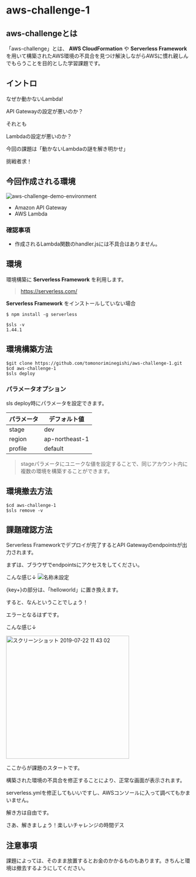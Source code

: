 # aws-challenge-1
## aws-challengeとは
「aws-challenge」とは、 **AWS CloudFormation** や **Serverless Framework** を用いて構築されたAWS環境の不具合を見つけ解決しながらAWSに慣れ親しんでもらうことを目的とした学習課題です。

## イントロ 
なぜか動かないLambda!

API Gatewayの設定が悪いのか？

それとも

Lambdaの設定が悪いのか？

今回の課題は「動かないLambdaの謎を解き明かせ」

挑戦者求！

## 今回作成される環境
![aws-challenge-demo-environment](https://user-images.githubusercontent.com/11880332/61526205-f1aafb00-aa54-11e9-90b6-a2dea5b7fd28.png)

* Amazon API Gateway
* AWS Lambda

### 確認事項
* 作成されるLambda関数のhandler.jsには不具合はありません。

## 環境
環境構築に **Serverless Framework** を利用します。

> https://serverless.com/

**Serverless Framework** をインストールしていない場合
```
$ npm install -g serverless
```


```
$sls -v
1.44.1
```


## 環境構築方法
```
$git clone https://github.com/tomonoriminegishi/aws-challenge-1.git
$cd aws-challenge-1
$sls deploy
```

### パラメータオプション
sls deploy時にパラメータを設定できます。

| パラメータ | デフォルト値 |
----|---- 
| stage | dev |
| region | ap-northeast-1 |
| profile | default |

> stageパラメータにユニークな値を設定することで、同じアカウント内に複数の環境を構築することができます。

## 環境撤去方法
```
$cd aws-challenge-1
$sls remove -v
```

## 課題確認方法

Serverless Frameworkでデプロイが完了するとAPI Gatewayのendpointsが出力されます。

まずは、ブラウザでendpointsにアクセスをしてください。

こんな感じ↓
![名称未設定](https://user-images.githubusercontent.com/11880332/61602690-8ab85c80-ac75-11e9-9f8b-f2ffc7998a49.png)

{key+}の部分は、「helloworld」に置き換えます。

すると、なんということでしょう！

エラーとなるはずです。

こんな感じ↓

<img width="335" alt="スクリーンショット 2019-07-22 11 43 02" src="https://user-images.githubusercontent.com/11880332/61602785-f8fd1f00-ac75-11e9-992f-6be33e79ecee.png">

ここからが課題のスタートです。

構築された環境の不具合を修正することにより、正常な画面が表示されます。

serverless.ymlを修正してもいいですし、AWSコンソールに入って調べてもかまいません。

解き方は自由です。

さあ、解きましょう！楽しいチャレンジの時間デス

## 注意事項

課題によっては、そのまま放置するとお金のかかるものもあります。きちんと環境は撤去するようにしてください。
